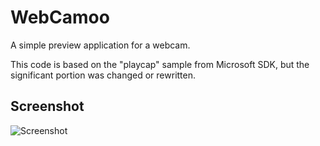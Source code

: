 WebCamoo
========

A simple preview application for a webcam.

This code is based on the "playcap" sample from Microsoft SDK,
but the significant portion was changed or rewritten.

Screenshot
----------
![Screenshot](http://euske.github.io/webcamoo/webcamoo.png)
